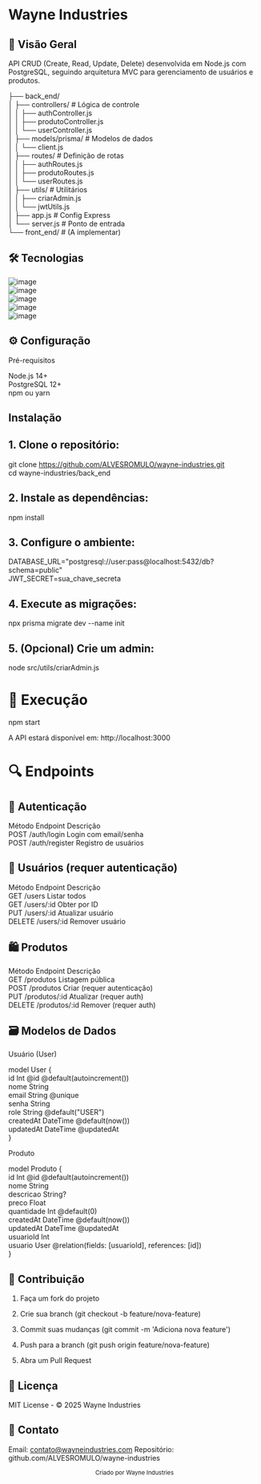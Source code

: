 # Wayne Industries

## 📌 Visão Geral
API CRUD (Create, Read, Update, Delete) desenvolvida em Node.js com PostgreSQL, seguindo arquitetura MVC para gerenciamento de usuários e produtos.

├── back_end/<BR>
│   ├── controllers/          # Lógica de controle<BR>
│   │   ├── authController.js<BR>
│   │   ├── produtoController.js<BR>
│   │   └── userController.js<BR>
│   ├── models/prisma/        # Modelos de dados<BR>
│   │   └── client.js<BR>
│   ├── routes/               # Definição de rotas<BR>
│   │   ├── authRoutes.js<BR>
│   │   ├── produtoRoutes.js<BR>
│   │   └── userRoutes.js<BR>
│   ├── utils/                # Utilitários<BR>
│   │   ├── criarAdmin.js<BR>
│   │   └── jwtUtils.js<BR>
│   ├── app.js                # Config Express<BR>
│   └── server.js             # Ponto de entrada<BR>
└── front_end/                # (A implementar)<BR>

## 🛠 Tecnologias

![image](https://github.com/user-attachments/assets/ee6cda73-9caa-4245-a736-35e044011428)<BR>
![image](https://github.com/user-attachments/assets/3538df6a-974e-4201-902f-4e4941850fc5)<BR>
![image](https://github.com/user-attachments/assets/34287aa5-d883-4ee6-891c-2bf97a43310a)<BR>
![image](https://github.com/user-attachments/assets/320ef808-9616-4bcd-a966-7aa59f3dc093)<BR>
![image](https://github.com/user-attachments/assets/6a9d610c-71ef-40ee-8791-de0b887c13b9)<BR>

## ⚙️ Configuração

Pré-requisitos

Node.js 14+<br>
PostgreSQL 12+<br>
npm ou yarn<br>

## Instalação

## 1. Clone o repositório:

git clone https://github.com/ALVESROMULO/wayne-industries.git<br>
cd wayne-industries/back_end

## 2. Instale as dependências:

npm install

## 3. Configure o ambiente:

DATABASE_URL="postgresql://user:pass@localhost:5432/db?schema=public"<br>
JWT_SECRET=sua_chave_secreta

## 4. Execute as migrações:

npx prisma migrate dev --name init

## 5. (Opcional) Crie um admin:

node src/utils/criarAdmin.js

# 🚀 Execução

npm start<br>

A API estará disponível em: http://localhost:3000

# 🔍 Endpoints

## 🔐 Autenticação

Método	Endpoint	Descrição<br>
POST	/auth/login	Login com email/senha<br>
POST	/auth/register	Registro de usuários<br>

## 👥 Usuários (requer autenticação)

Método	Endpoint	Descrição<br>
GET	/users	Listar todos<br>
GET	/users/:id	Obter por ID<br>
PUT	/users/:id	Atualizar usuário<br>
DELETE	/users/:id	Remover usuário<br>

## 🛍️ Produtos

Método	Endpoint	Descrição<br>
GET	/produtos	Listagem pública<br>
POST	/produtos	Criar (requer autenticação)<br>
PUT	/produtos/:id	Atualizar (requer auth)<br>
DELETE	/produtos/:id	Remover (requer auth)<br>

## 🗃️ Modelos de Dados

Usuário (User)

model User {<br>
  id        Int      @id @default(autoincrement())<br>
  nome      String<br>
  email     String   @unique<br>
  senha     String<br>
  role      String   @default("USER")<br>
  createdAt DateTime @default(now())<br>
  updatedAt DateTime @updatedAt<br>
}<br>

Produto

model Produto {<br>
  id          Int      @id @default(autoincrement())<br>
  nome        String<br>
  descricao   String?<br>
  preco       Float<br>
  quantidade  Int      @default(0)<br>
  createdAt   DateTime @default(now())<br>
  updatedAt   DateTime @updatedAt<br>
  usuarioId   Int<br>
  usuario     User     @relation(fields: [usuarioId], references: [id])<br>
}<br>

## 🤝 Contribuição

1. Faça um fork do projeto

2. Crie sua branch (git checkout -b feature/nova-feature)

3. Commit suas mudanças (git commit -m 'Adiciona nova feature')

4. Push para a branch (git push origin feature/nova-feature)

5. Abra um Pull Request

## 📜 Licença

MIT License - © 2025 Wayne Industries

## 📧 Contato

Email: contato@wayneindustries.com
Repositório: github.com/ALVESROMULO/wayne-industries
<div align="center"> <sub>Criado por Wayne Industries</sub> </div>

